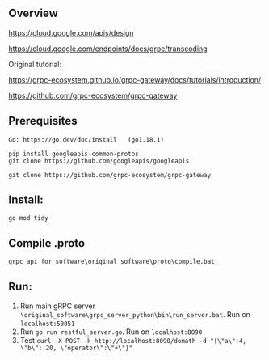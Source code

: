 Overview
--------

https://cloud.google.com/apis/design

https://cloud.google.com/endpoints/docs/grpc/transcoding

Original tutorial:

https://grpc-ecosystem.github.io/grpc-gateway/docs/tutorials/introduction/

https://github.com/grpc-ecosystem/grpc-gateway


Prerequisites
-------------
    
    Go: https://go.dev/doc/install   (go1.18.1)

    pip install googleapis-common-protos
    git clone https://github.com/googleapis/googleapis

    git clone https://github.com/grpc-ecosystem/grpc-gateway

Install:
--------

    go mod tidy


Compile .proto
--------------

    grpc_api_for_software\original_software\proto\compile.bat

Run:
----

1. Run main gRPC server ```\original_software\grpc_server_python\bin\run_server.bat```. Run on ```localhost:50051```
2. Run ```go run restful_server.go```. Run on ```localhost:8090```
3. Test ```curl -X POST -k http://localhost:8090/domath -d "{\"a\":4, \"b\": 20, \"operator\":\"+\"}"```